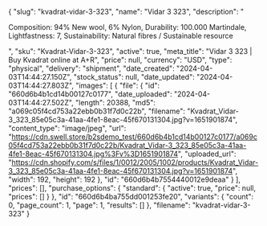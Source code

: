 {
  "slug": "kvadrat-vidar-3-323",
  "name": "Vidar 3 323",
  "description": "<p>Composition: 94% New wool, 6% Nylon, Durability: 100.000 Martindale, Lightfastness: 7, Sustainability: Natural fibres / Sustainable resource</p>",
  "sku": "Kvadrat-Vidar-3-323",
  "active": true,
  "meta_title": "Vidar 3 323 | Buy Kvadrat online at A+R",
  "price": null,
  "currency": "USD",
  "type": "physical",
  "delivery": "shipment",
  "date_created": "2024-04-03T14:44:27.150Z",
  "stock_status": null,
  "date_updated": "2024-04-03T14:44:27.803Z",
  "images": [
    {
      "file": {
        "id": "660d6b4b1cd14b00127c0177",
        "date_uploaded": "2024-04-03T14:44:27.502Z",
        "length": 20388,
        "md5": "a069c05f4cd753a22ebb0b31f7d0c22b",
        "filename": "Kvadrat_Vidar-3_323_85e05c3a-41aa-4fe1-8eac-45f670131304.jpg?v=1651901874",
        "content_type": "image/jpeg",
        "url": "https://cdn.swell.store/b2sdemo_test/660d6b4b1cd14b00127c0177/a069c05f4cd753a22ebb0b31f7d0c22b/Kvadrat_Vidar-3_323_85e05c3a-41aa-4fe1-8eac-45f670131304.jpg%3Fv%3D1651901874",
        "uploaded_url": "https://cdn.shopify.com/s/files/1/0012/2005/1002/products/Kvadrat_Vidar-3_323_85e05c3a-41aa-4fe1-8eac-45f670131304.jpg?v=1651901874",
        "width": 192,
        "height": 192
      },
      "id": "660d6b4b7554440012e9deaa"
    }
  ],
  "prices": [],
  "purchase_options": {
    "standard": {
      "active": true,
      "price": null,
      "prices": []
    }
  },
  "id": "660d6b4ba755dd001253fe20",
  "variants": {
    "count": 0,
    "page_count": 1,
    "page": 1,
    "results": []
  },
  "filename": "kvadrat-vidar-3-323"
}